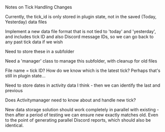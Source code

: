 Notes on Tick Handling Changes

Currently, the tick_id is only stored in plugin state, not in the saved (Today, Yesterday) data files

Implement a new data file format that is not tied to 'today' and 'yesterday', and includes tick ID and also Discord message IDs, so we can go back to any past tick data if we wish

Need to store these in a subfolder

Need a 'manager' class to manage this subfolder, with cleanup for old files

File name = tick ID?  How do we know which is the latest tick?  Perhaps that's still in plugin state...

Need to store dates in activity data I think - then we can identify the last and previous

Does Activitymanager need to know about and handle new tick?

New data storage solution should work completely in parallel with existing - then after a period of testing we can ensure new exactly matches old. Even to the point of generating parallel Discord reports, which should also be identical.